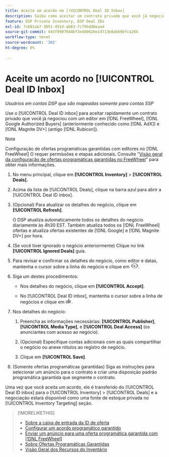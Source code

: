 ```yaml
---
title: Aceite um acordo no [!UICONTROL Deal ID Inbox]
description: Saiba como aceitar um contrato privado que você já negociou com um editor em [!DNL FreeWheel], [!DNL Google Authorized Buyers] (anteriormente conhecido como [!DNL AdX]), and [!DNL Magnite DV+] (antigo [!DNL Rubicon]) usando a Caixa de entrada da ID do contrato.
feature: DSP Private Inventory, DSP Deal IDs
exl-id: 7c681ab7-3051-451d-ab83-fc75bdd6eaad
source-git-commit: 443f8907644bf3e480626e14713e8abb9bfca284
workflow-type: tm+mt
source-wordcount: '302'
ht-degree: 0%

---
```


# Aceite um acordo no [!UICONTROL Deal ID Inbox]

*Usuários em contas DSP que são mapeadas somente para contas SSP*

Use o [!UICONTROL Deal ID inbox] para aceitar rapidamente um contrato privado que você já negociou com um editor em [!DNL FreeWheel], [!DNL Google Authorized Buyers] (anteriormente conhecido como [!DNL AdX]) e [!DNL Magnite DV+] (antigo [!DNL Rubicon]).

>[!NOTE]
>
>Configuração de ofertas programáticas garantidas com editores no [!DNL FreeWheel] O requer permissões e etapas adicionais. Consulte &quot;[Visão geral da configuração de ofertas programáticas garantidas no FreeWheel](freewheel-overview.md)&quot; para obter mais informações.

1. No menu principal, clique em **[!UICONTROL Inventory]** > **[!UICONTROL Deals].**

1. Acima da lista de [!UICONTROL Deals], clique na barra azul para abrir a [!UICONTROL Deal ID inbox].

1. (Opcional) Para atualizar os detalhes do negócio, clique em **[!UICONTROL Refresh]**.

   O DSP atualiza automaticamente todos os detalhes do negócio diariamente às 4h30 EST. Também atualiza todos os [!DNL FreeWheel] ofertas e atualiza ofertas existentes de [!DNL Google] e [!DNL Magnite DV+] por hora.

1. (Se você tiver ignorado o negócio anteriormente) Clique no link **[!UICONTROL Ignored Deals]** guia.

1. Para revisar e confirmar os detalhes do negócio, como editor e datas, mantenha o cursor sobre a linha do negócio e clique em ![Revisão](/help/dsp/assets/review.png).

1. Siga um destes procedimentos:

   * Nos detalhes do negócio, clique em **[!UICONTROL Accept]**.

   * No [!UICONTROL Deal ID inbox], mantenha o cursor sobre a linha de negócios e clique em ![Aceitar](/help/dsp/assets/accept.png).

1. Nos detalhes do negócio:
   1. Preencha as informações necessárias: **[!UICONTROL Publisher]**, **[!UICONTROL Media Type]**, e **[!UICONTROL Deal Access]** (os anunciantes com acesso ao negócio).
   1. (Opcional) Especifique contas adicionais com as quais compartilhar o negócio ou anexe rótulos ao registro de negócio.

   1. Clique em **[!UICONTROL Save]**.

1. (Somente ofertas programáticas garantidas) Siga as instruções para selecionar um anúncio para o contrato e criar uma disposição padrão programática garantida que segmente o contrato.

Uma vez que você aceita um acordo, ele é transferido do [!UICONTROL Deal ID inbox] para o [!UICONTROL Inventory] > [!UICONTROL Deals] e a negociação estará disponível como uma fonte de estoque privada no [!UICONTROL Inventory Targeting] seção.

>[!MORELIKETHIS]
>
>* [Sobre a caixa de entrada da ID de oferta](deal-id-inbox-about.md)
>* [Configurar um acordo programático garantido](programmatic-guaranteed-set-up.md)
>* [Enviar um anúncio para uma oferta programática garantida com [!DNL FreeWheel]](freewheel-submit.md)
>* [Sobre Ofertas Programáticas Garantidas](programmatic-guaranteed-about.md)
>* [Visão Geral dos Recursos do Inventário](inventory-overview.md)

